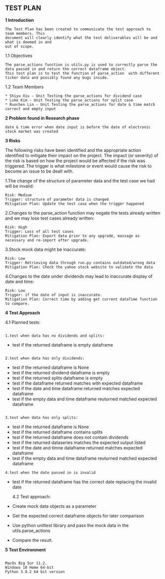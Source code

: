 ## TEST PLAN

**1 Introduction**

```
The Test Plan has been created to communicate the test approach to team members. This
document will clearly identify what the test deliverables will be and what is deemed in and
out of scope.
```

1.1 Objectives

```
The parse_actions function is utils.py is used to correctly parse the data passed in and return the correct dataframe object.
This test plan is to test the function of parse_action  with different ticker data and possibly found any bugs inside.
```

1.2 Team Members

```
* Shiyu Xiu - Unit Testing the parse_actions for dividend case
* Luke Kim - Unit Testing the parse_actions for split case
* Ruochen Lin - Unit Testing the parse_actions for date & time match correct and empty input

```

**2 Problem found in Research phase**

```
date & time error when date input is before the date of electronic stock market was created
```

**3 Risks**

The following risks have been identified and the appropriate action identified to mitigate
their impact on the project. The impact (or severity) of the risk is based on how the project
would be affected if the risk was triggered. The trigger is what milestone or event would
cause the risk to become an issue to be dealt with.

1.The change of the structure of parameter data and the test case we had will be invalid:

```
Risk: Medium
Trigger: structure of parameter data is changed
Mitigation Plan: Update the test case when the trigger happened
```

2.Changes to the parse_action function may negate the tests already written and we may lose test cases already written:

```
Risk: High
Trigger: Loss of all test cases
Mitigation Plan: Export data prior to any upgrade, massage as necessary and re-import after upgrade.
```

3.Stock mock data might be inaccurate:

```
Risk: Low
Trigger: Retrieving data through run.py contains outdated/wrong data
Mitigation Plan: Check the yahoo stock website to validate the data
```

4.Changes to the date under dividends may lead to inaccurate display of date and time:

```
Risk: Low
Trigger: if the date of input is inaccurate.
Mitigation Plan: Correct time by adding get current dataTime function to compare.
```

**4 Test Approach**

4.1 Planned tests:

```

1.test when data has no dividends and splits:

```

- test if the returned dataframe is empty dataframe

```

2.test when data has only dividends:

```

- test if the returned dataframe is None
- test if the returned dividend dataframe is empty
- test if the returned splits dataframe is empty
- test if the dataframe returned matches with expected dataframe
- test if the date and time dataframe returned matches expected dataframe
- test if the empty data and time dataframe reuturned matched expected dataframe

```

3.test when data has only splits:

```

- test if the returned dataframe is None
- test if the returned dataframe contains splits
- test if the returned dataframe does not contain dividends
- test if the returned dataseries matches the expected output listed
- test if the date and timne dataframe returned matches expected dataframe
- test if the empty data and time dataframe reuturned matched expected dataframe

```
4.test when the date passed in is invalid
```

- test if the returned dataframe has the correct date replacing the invalid date

  4.2 Test approach:

- Create mock data objects as a parameter
- Get the expected correct dataframe objects for later comparison
- Use python unittest library and pass the mock data in the utils.parse_actions
- Compare the result.

**5 Test Environment**

```

MacOs Big Sur 11.2.
Windows 10 Home 64-bit
Python 3.9.2 64 bit version

```
